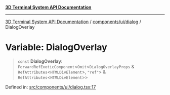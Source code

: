 [**3D Terminal System API Documentation**](../../../../README.md)

***

[3D Terminal System API Documentation](../../../../README.md) / [components/ui/dialog](../README.md) / DialogOverlay

# Variable: DialogOverlay

> `const` **DialogOverlay**: `ForwardRefExoticComponent`\<`Omit`\<`DialogOverlayProps` & `RefAttributes`\<`HTMLDivElement`\>, `"ref"`\> & `RefAttributes`\<`HTMLDivElement`\>\>

Defined in: [src/components/ui/dialog.tsx:17](https://github.com/Dicommunitas/ThreeJS_Terminal_3D/blob/6861c3fedb296b50971bbc544df59a09f35d0238/src/components/ui/dialog.tsx#L17)
